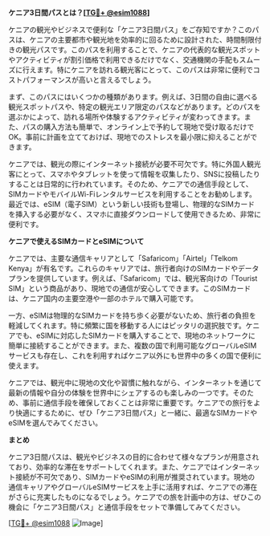 **ケニア3日間パスとは？[[TG💪+ @esim1088](https://t.me/s/esim1088)]**

ケニアの観光やビジネスで便利な「ケニア3日間パス」をご存知ですか？このパスは、ケニアの主要都市や観光地を効率的に回るために設計された、時間制限付きの観光パスです。このパスを利用することで、ケニアの代表的な観光スポットやアクティビティが割引価格で利用できるだけでなく、交通機関の手配もスムーズに行えます。特にケニアを訪れる観光客にとって、このパスは非常に便利でコストパフォーマンスが高いと言えるでしょう。

まず、このパスにはいくつかの種類があります。例えば、3日間の自由に選べる観光スポットパスや、特定の観光エリア限定のパスなどがあります。どのパスを選ぶかによって、訪れる場所や体験するアクティビティが変わってきます。また、パスの購入方法も簡単で、オンライン上で予約して現地で受け取るだけでOK。事前に計画を立てておけば、現地でのストレスを最小限に抑えることができます。

ケニアでは、観光の際にインターネット接続が必要不可欠です。特に外国人観光客にとって、スマホやタブレットを使って情報を収集したり、SNSに投稿したりすることは日常的に行われています。そのため、ケニアでの通信手段として、SIMカードやモバイルWi-Fiレンタルサービスを利用することをお勧めします。最近では、eSIM（電子SIM）という新しい技術も登場し、物理的なSIMカードを挿入する必要がなく、スマホに直接ダウンロードして使用できるため、非常に便利です。

**ケニアで使えるSIMカードとeSIMについて**

ケニアでは、主要な通信キャリアとして「Safaricom」「Airtel」「Telkom Kenya」が有名です。これらのキャリアでは、旅行者向けのSIMカードやデータプランを提供しています。例えば、「Safaricom」では、観光客向けの「Tourist SIM」という商品があり、現地での通信が安心してできます。このSIMカードは、ケニア国内の主要空港や一部のホテルで購入可能です。

一方、eSIMは物理的なSIMカードを持ち歩く必要がないため、旅行者の負担を軽減してくれます。特に頻繁に国を移動する人にはピッタリの選択肢です。ケニアでも、eSIMに対応したSIMカードを購入することで、現地のネットワークに簡単に接続することができます。また、複数の国で利用可能なグローバルeSIMサービスも存在し、これを利用すればケニア以外にも世界中の多くの国で便利に使えます。

ケニアでは、観光中に現地の文化や習慣に触れながら、インターネットを通じて最新の情報や自分の体験を世界中にシェアするのも楽しみの一つです。そのため、事前に通信手段を確保しておくことは非常に重要です。ケニアでの旅行をより快適にするために、ぜひ「ケニア3日間パス」と一緒に、最適なSIMカードやeSIMを選んでみてください。

**まとめ**

ケニア3日間パスは、観光やビジネスの目的に合わせて様々なプランが用意されており、効率的な滞在をサポートしてくれます。また、ケニアではインターネット接続が不可欠であり、SIMカードやeSIMの利用が推奨されています。現地の通信キャリアやグローバルeSIMサービスを上手に活用すれば、ケニアでの滞在がさらに充実したものになるでしょう。ケニアでの旅を計画中の方は、ぜひこの機会に「ケニア3日間パス」と通信手段をセットで準備してみてください。

[[TG💪+ @esim1088](https://t.me/s/esim1088) ![Image](https://i.postimg.cc/Y0z9fWf4/image.png)]